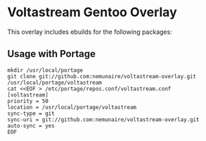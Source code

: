 Voltastream Gentoo Overlay
==========================

This overlay includes ebuilds for the following packages:


Usage with Portage
------------------

```
mkdir /usr/local/portage
git clone git://github.com:nemunaire/voltastream-overlay.git /usr/local/portage/voltastream
cat <<EOF > /etc/portage/repos.conf/voltastream.conf
[voltastream]
priority = 50
location = /usr/local/portage/voltastream
sync-type = git
sync-uri = git://github.com:nemunaire/voltastream-overlay.git
auto-sync = yes
EOF
```
